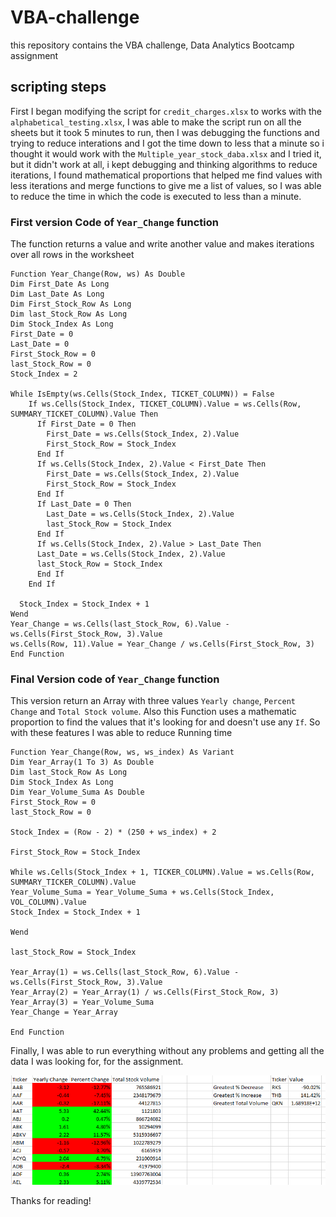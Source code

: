 # VBA-challenge
this repository contains the VBA challenge, Data Analytics Bootcamp assignment
## scripting steps
First I began modifying the script for `credit_charges.xlsx` to works with the `alphabetical_testing.xlsx`, I was able to make the script run on all the sheets but it took 5 minutes to run,
then I was debugging the functions and trying to reduce interations and I got the time down to less that a minute so i thought it would work
with the `Multiple_year_stock_daba.xlsx` and I tried it, but it didn't work at all, i kept debugging and thinking algorithms to reduce iterations,
I found mathematical proportions that helped me find values with less iterations and merge functions to give me a list of values, so I was able to reduce 
the time in which the code is executed to less than a minute.

### First version Code of  `Year_Change` function 
The function returns a value and write another value and makes iterations over all rows in the worksheet

    Function Year_Change(Row, ws) As Double
    Dim First_Date As Long
    Dim Last_Date As Long
    Dim First_Stock_Row As Long
    Dim last_Stock_Row As Long
    Dim Stock_Index As Long
    First_Date = 0
    Last_Date = 0
    First_Stock_Row = 0
    last_Stock_Row = 0
    Stock_Index = 2
    
    While IsEmpty(ws.Cells(Stock_Index, TICKET_COLUMN)) = False
        If ws.Cells(Stock_Index, TICKET_COLUMN).Value = ws.Cells(Row, SUMMARY_TICKET_COLUMN).Value Then
          If First_Date = 0 Then
            First_Date = ws.Cells(Stock_Index, 2).Value
            First_Stock_Row = Stock_Index
          End If
          If ws.Cells(Stock_Index, 2).Value < First_Date Then
            First_Date = ws.Cells(Stock_Index, 2).Value
            First_Stock_Row = Stock_Index
          End If
          If Last_Date = 0 Then
            Last_Date = ws.Cells(Stock_Index, 2).Value
            last_Stock_Row = Stock_Index
          End If
          If ws.Cells(Stock_Index, 2).Value > Last_Date Then
          Last_Date = ws.Cells(Stock_Index, 2).Value
          last_Stock_Row = Stock_Index
          End If
        End If
        
      Stock_Index = Stock_Index + 1
    Wend
    Year_Change = ws.Cells(last_Stock_Row, 6).Value - ws.Cells(First_Stock_Row, 3).Value
    ws.Cells(Row, 11).Value = Year_Change / ws.Cells(First_Stock_Row, 3)
    End Function

### Final Version code of `Year_Change` function
This version return an Array with three values `Yearly change`, `Percent Change` and `Total Stock volume`. Also this Function uses a mathematic proportion to find the values that it's looking for and doesn't use any `If`. So with 
these features I was able to reduce Running time  

    Function Year_Change(Row, ws, ws_index) As Variant
    Dim Year_Array(1 To 3) As Double
    Dim last_Stock_Row As Long
    Dim Stock_Index As Long
    Dim Year_Volume_Suma As Double
    First_Stock_Row = 0
    last_Stock_Row = 0
    
    Stock_Index = (Row - 2) * (250 + ws_index) + 2
    
    First_Stock_Row = Stock_Index
    
    While ws.Cells(Stock_Index + 1, TICKER_COLUMN).Value = ws.Cells(Row, SUMMARY_TICKER_COLUMN).Value
    Year_Volume_Suma = Year_Volume_Suma + ws.Cells(Stock_Index, VOL_COLUMN).Value
    Stock_Index = Stock_Index + 1
    
    Wend
    
    last_Stock_Row = Stock_Index
    
    Year_Array(1) = ws.Cells(last_Stock_Row, 6).Value - ws.Cells(First_Stock_Row, 3).Value
    Year_Array(2) = Year_Array(1) / ws.Cells(First_Stock_Row, 3)
    Year_Array(3) = Year_Volume_Suma
    Year_Change = Year_Array
    
    End Function

Finally, I was able to run everything without any problems and getting all the data I was looking for, for the assignment.


![First WorkSheet header](https://github.com/AlTesla/VBA-challenge/blob/main/Header.png?raw=true)


Thanks for reading!
